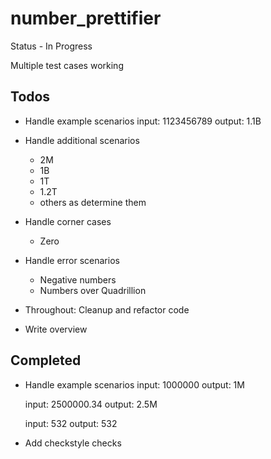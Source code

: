 number_prettifier
=================

Status - In Progress

Multiple test cases working



Todos
------

* Handle example scenarios
    input: 1123456789
    output: 1.1B


* Handle additional scenarios
    * 2M
    * 1B
    * 1T
    * 1.2T
    * others as determine them

* Handle corner cases
    * Zero
* Handle error scenarios
    * Negative numbers
    * Numbers over Quadrillion
* Throughout:  Cleanup and refactor code
* Write overview



Completed
----------

* Handle example scenarios
    input: 1000000
    output: 1M

    input: 2500000.34
    output: 2.5M

    input: 532
    output: 532

* Add checkstyle checks
